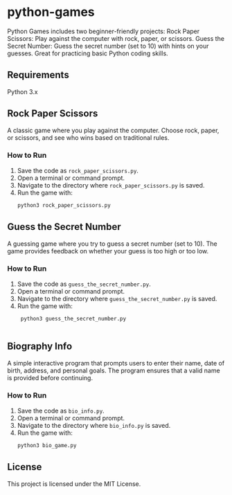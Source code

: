 # python-games
Python Games includes two beginner-friendly projects:  Rock Paper Scissors: Play against the computer with rock, paper, or scissors. Guess the Secret Number: Guess the secret number (set to 10) with hints on your guesses. Great for practicing basic Python coding skills.

## Requirements
Python 3.x

## Rock Paper Scissors

A classic game where you play against the computer. Choose rock, paper, or scissors, and see who wins based on traditional rules.

### How to Run

1. Save the code as `rock_paper_scissors.py`.
2. Open a terminal or command prompt.
3. Navigate to the directory where `rock_paper_scissors.py` is saved.
4. Run the game with:
   ```bash
   python3 rock_paper_scissors.py

## Guess the Secret Number
A guessing game where you try to guess a secret number (set to 10). The game provides feedback on whether your guess is too high or too low.

### How to Run
1. Save the code as `guess_the_secret_number.py`.
2. Open a terminal or command prompt.
3. Navigate to the directory where `guess_the_secret_number.py` is saved.
4. Run the game with:
   ```bash
    python3 guess_the_secret_number.py



## Biography Info
A simple interactive program that prompts users to enter their name, date of birth, address, and personal goals.
The program ensures that a valid name is provided before continuing.

### How to Run
1. Save the code as `bio_info.py`.
2. Open a terminal or command prompt.
3. Navigate to the directory where `bio_info.py` is saved.
4. Run the game with:
   ```bash
   python3 bio_game.py

## License
This project is licensed under the MIT License.

